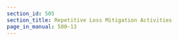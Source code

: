 ```yaml
---
section_id: 505
section_title: Repetitive Loss Mitigation Activities
page_in_manual: 500-13
---
```

